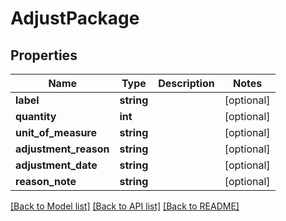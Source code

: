 # AdjustPackage

## Properties
Name | Type | Description | Notes
------------ | ------------- | ------------- | -------------
**label** | **string** |  | [optional] 
**quantity** | **int** |  | [optional] 
**unit_of_measure** | **string** |  | [optional] 
**adjustment_reason** | **string** |  | [optional] 
**adjustment_date** | **string** |  | [optional] 
**reason_note** | **string** |  | [optional] 

[[Back to Model list]](../../README.md#documentation-for-models) [[Back to API list]](../../README.md#documentation-for-api-endpoints) [[Back to README]](../../README.md)

